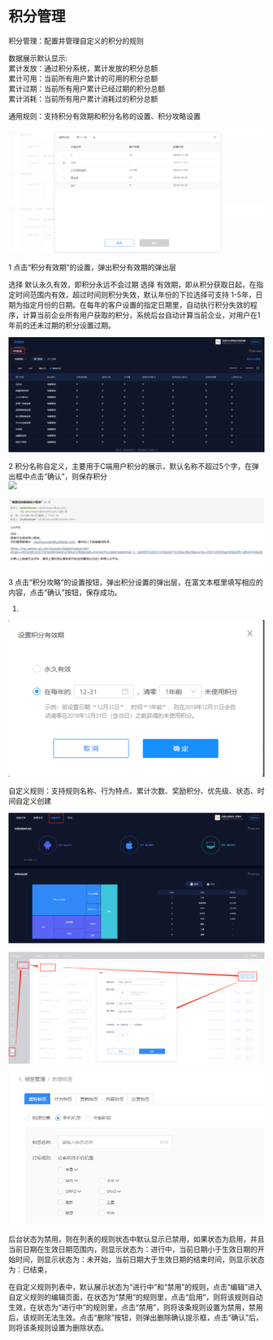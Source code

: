 # 积分管理

积分管理：配置并管理自定义的积分的规则  

数据展示默认显示:  
累计发放：通过积分系统，累计发放的积分总额  
累计可用：当前所有用户累计的可用的积分总额  
累计过期：当前所有用户累计已经过期的积分总额  
累计消耗：当前所有用户累计消耗过的积分总额

通用规则：支持积分有效期和积分名称的设置、积分攻略设置

![](../.gitbook/assets/image%20%2861%29.png)

 1 点击“积分有效期”的设置，弹出积分有效期的弹出层

选择 默认永久有效，即积分永远不会过期 选择 有效期，即从积分获取日起，在指定时间范围内有效，超过时间则积分失效，默认年份的下拉选择可支持 1-5年，日期为指定月份的日期。在每年的客户设置的指定日期里，自动执行积分失效的程序，计算当前企业所有用户获取的积分，系统后台自动计算当前企业，对用户在1年前的还未过期的积分设置过期。

![](../.gitbook/assets/image%20%28322%29.png)



 2 积分名称自定义，主要用于C端用户积分的展示，默认名称不超过5个字，在弹出框中点击“确认”，则保存积分  
![](http://wiki.tuzhanai.com/download/attachments/29310876/image2019-11-26_20-11-25.png?version=1&modificationDate=1574908707000&api=v2)

![](../.gitbook/assets/image%20%2896%29.png)

3  点击“积分攻略”的设置按钮，弹出积分设置的弹出层，在富文本框里填写相应的内容，点击“确认”按钮，保存成功。

1. 
![](../.gitbook/assets/image%20%28271%29.png)

 自定义规则：支持规则名称、行为特点、累计次数、奖励积分、优先级、状态、时间自定义创建

![](../.gitbook/assets/image%20%28210%29.png)

![](../.gitbook/assets/image%20%28221%29.png)

![](../.gitbook/assets/image%20%2849%29.png)

后台状态为禁用，则在列表的规则状态中默认显示已禁用，如果状态为启用，并且当前日期在生效日期范围内，则显示状态为：进行中，当前日期小于生效日期的开始时间，则显示状态为：未开始，当前日期大于生效日期的结束时间，则显示状态为：已结束，

在自定义规则列表中，默认展示状态为“进行中”和“禁用”的规则，点击“编辑”进入自定义规则的编辑页面，在状态为“禁用”的规则里，点击“启用”，则将该规则自动生效，在状态为“进行中”的规则里，点击“禁用”，则将该条规则设置为禁用，禁用后，该规则无法生效。点击“删除”按钮，则弹出删除确认提示框，点击“确认”后，则将该条规则设置为删除状态。









